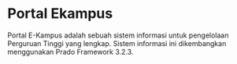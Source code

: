 # Portal Ekampus
Portal E-Kampus adalah sebuah sistem informasi untuk pengelolaan Perguruan Tinggi yang lengkap. Sistem informasi ini dikembangkan menggunakan Prado Framework 3.2.3.
